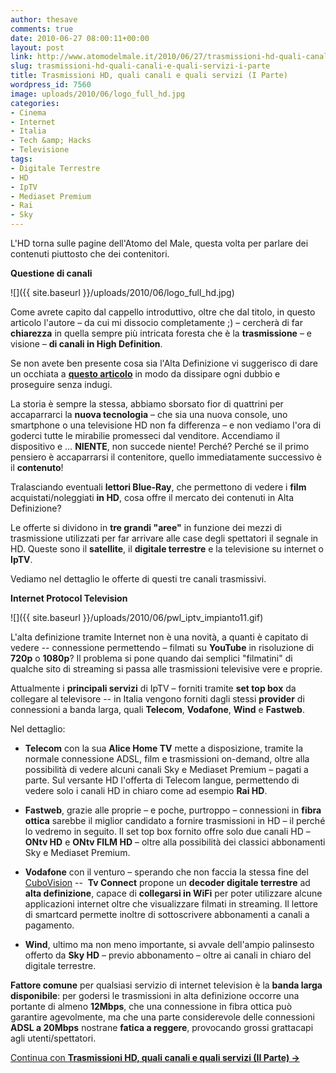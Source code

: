 ```yaml
---
author: thesave
comments: true
date: 2010-06-27 08:00:11+00:00
layout: post
link: http://www.atomodelmale.it/2010/06/27/trasmissioni-hd-quali-canali-e-quali-servizi-i-parte/
slug: trasmissioni-hd-quali-canali-e-quali-servizi-i-parte
title: Trasmissioni HD, quali canali e quali servizi (I Parte)
wordpress_id: 7560
image: uploads/2010/06/logo_full_hd.jpg
categories:
- Cinema
- Internet
- Italia
- Tech &amp; Hacks
- Televisione
tags:
- Digitale Terrestre
- HD
- IpTV
- Mediaset Premium
- Rai
- Sky
---
```


L'HD torna sulle pagine dell'Atomo del Male, questa volta per parlare dei contenuti piuttosto che dei contenitori.

**Questione di canali**

![]({{ site.baseurl }}/uploads/2010/06/logo_full_hd.jpg)

Come avrete capito dal cappello introduttivo, oltre che dal titolo, in questo articolo l'autore – da cui mi dissocio completamente ;) – cercherà di far **chiarezza** in quella sempre più intricata foresta che è la **trasmissione** – e visione – **di canali in High Definition**.

Se non avete ben presente cosa sia l'Alta Definizione vi suggerisco di dare un occhiata a **[questo articolo](/2008/03/03/hd-720p-1080i-1080p-hdready-o-fullhd.html)** in modo da dissipare ogni dubbio e proseguire senza indugi.

La storia è sempre la stessa, abbiamo sborsato fior di quattrini per accaparrarci la **nuova  tecnologia** – che sia una nuova console, uno smartphone o una televisione HD non fa differenza – e non vediamo l'ora di goderci tutte le mirabilie promesseci dal venditore. Accendiamo il dispositivo e … **NIENTE**, non succede niente! Perché? Perché se il primo pensiero è accaparrarsi il contenitore, quello immediatamente successivo è il **contenuto**!

Tralasciando eventuali **lettori  Blue-Ray**, che permettono di vedere i **film** acquistati/noleggiati **in HD**, cosa offre il mercato dei contenuti in Alta Definizione?

Le offerte si dividono in **tre grandi "aree"** in funzione dei mezzi di trasmissione utilizzati per far arrivare alle case degli spettatori il segnale in HD. Queste sono il **satellite**, il **digitale terrestre** e la televisione su internet o **IpTV**.

Vediamo nel dettaglio le offerte di questi tre canali trasmissivi.

**Internet Protocol Television**

![]({{ site.baseurl }}/uploads/2010/06/pwl_iptv_impianto11.gif)

L'alta definizione tramite Internet non è una novità, a quanti è capitato di vedere -- connessione permettendo – filmati su **YouTube** in risoluzione di **720p** o **1080p**? Il problema si pone quando dai semplici "filmatini" di qualche sito di streaming si passa alle trasmissioni televisive vere e proprie.

Attualmente i **principali  servizi** di IpTV – forniti tramite **set top box** da collegare al televisore -- in Italia vengono forniti dagli stessi **provider** di connessioni a banda larga, quali **Telecom**, **Vodafone**, **Wind** e **Fastweb**.

Nel dettaglio:

	
  * **Telecom** con la sua **Alice Home TV** mette a disposizione, tramite la normale connessione ADSL, film e trasmissioni on-demand, oltre alla possibilità di vedere alcuni canali Sky e Mediaset Premium – pagati a parte. Sul versante HD l'offerta di Telecom langue, permettendo di vedere solo i canali HD in chiaro come ad esempio **Rai HD**.

	
  * **Fastweb**, grazie alle proprie – e poche, purtroppo – connessioni in **fibra  ottica** sarebbe il miglior candidato a fornire trasmissioni in HD – il perché lo vedremo in seguito. Il set top box fornito offre solo due canali HD – **ONtv  HD** e **ONtv  FILM  HD** – oltre alla possibilità dei classici abbonamenti Sky e Mediaset Premium.

	
  * **Vodafone** con il venturo – sperando che non faccia la stessa fine del [CuboVision](/2010/01/31/cubovision-la-rivoluzione-della-tv-passa-per-telecom.html) --  **Tv  Connect** propone un **decoder  digitale  terrestre** ad **alta  definizione**, capace di **collegarsi  in  WiFi** per poter utilizzare alcune applicazioni internet oltre che visualizzare filmati in streaming. Il lettore di smartcard permette inoltre di sottoscrivere abbonamenti a canali a pagamento.

	
  * **Wind**, ultimo ma non meno importante, si avvale dell'ampio palinsesto offerto da **Sky  HD** – previo abbonamento – oltre ai canali in chiaro del digitale terrestre.

**Fattore  comune** per qualsiasi servizio di internet television è la **banda larga disponibile**: per godersi le trasmissioni in alta definizione occorre una portante di almeno **12Mbps**, che una connessione in fibra ottica può garantire agevolmente, ma che una parte considerevole delle connessioni **ADSL a 20Mbps** nostrane **fatica a reggere**, provocando grossi grattacapi agli utenti/spettatori.

[Continua con ](http://wp.me/pl33w-1XY)**[Trasmissioni HD, quali canali e quali servizi (II Parte) ->](http://wp.me/pl33w-1XY)**
